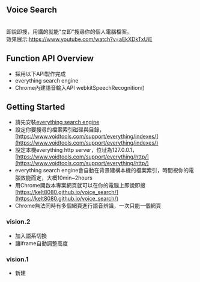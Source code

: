 ## Voice Search
<br>即說即搜，用講的就能"立即"搜尋你的個人電腦檔案。
<br>效果展示:https://www.youtube.com/watch?v=aEkXDkTxUiE


## Function API Overview
* 採用以下API製作完成
* everything search engine
* Chrome內建語音輸入API webkitSpeechRecognition()


## Getting Started
* 請先安裝[everything search engine](https://www.voidtools.com/)
* 設定你要搜尋的檔案索引磁碟與目錄，[https://www.voidtools.com/support/everything/indexes/](https://www.voidtools.com/support/everything/indexes/)
* 設定本機everything http server，位址為127.0.0.1，[https://www.voidtools.com/support/everything/http/](https://www.voidtools.com/support/everything/http/)
* everything search engine會自動在背景建構本機的檔案索引，時間視你的電腦效能而定，大概10min~2hours
* 用Chrome開啟本專案網頁就可以在你的電腦上即說即搜[https://kelt8080.github.io/voice_search/](https://kelt8080.github.io/voice_search/)
* Chrome無法同時有多個網頁進行語音辨識，一次只能一個網頁

### vision.2
* 加入語系切換
* 讓iframe自動調整高度

### vision.1
* 新建
